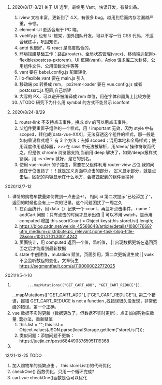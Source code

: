 1. 2020/8/17-8/21
   关于 UI 选型，最终用 Vant，快读开发，有赞出品。

   1. iview 文档丰富，更新到了 4.X，有很多 bug，越用到后面内存泄漏越严重，卡顿。
   2. element-UI 更适合用于 PC 端。
   3. vuetify.js 也有 UI 框架，国外团队开发，可以不写一行 CSS 代码，不适合我练手，巩固知识。
   4. antd 也很好，与 react 是高度贴合的。
   5. 环境搭建基础工作：路由(router)、全局状态管理(vuex)、移动端适配(lib-flexible/postcss-pxtorem)、UI 框架(vant)，Axios 请求库二次封装、公用组件文件、公用函数文件等等
   6. vant 要在 babel.config.js 配置转化
   7. lib-flexible,vant 要在 main.js 引入
   8. 移动端 px 转换成 rem， px2rem-loader 要在 vue.config.js 或者 postcssrc.js 配置,自己新建
   9. 大写的 PX，可以避开被编译成 rem 单位，用在字体和圆角上比较方便
   10. //TODO 研究下为什么用 symbol 的方式不能显示 iconfont

2. 2020/8/24-8/29
   1. router-link 不支持点击事件，换成 div 的可以用点击事件。
   2. 父组件要重置子组件的一个样式，用！important 无效，因为 style 中有 scoped，转化成[data-vue-XXX]，无法穿透这个组件的样式，那一般是如何重设样式呢？ 有 3 个方法：去掉 scoped；混用本地和全局样式；使用深度作用选择器，>>>在 sass 中无法被解析，用/deep/ 操作符取而代之，但是仅 chrome 浏览器支持,当前用 deep 解决了，如果/deep/报样式错误，用 ::v-deep 就好，是它的别名。
   3. 使用 vue-router 的子路由，需要在父组件利用 router-view 占位,我的问题在于位置错了！！就是定义页面中点击的部分，<router-view> 定义显示部分，就是点击后，区配的内容显示在什么地方，会被匹配到的组件替换掉

2020/12/7-12

1.  详情的购物车数量如何做到一点击会+1， 相同 id 第二次提示“已经添加了”，返回的时候也会有上一次的记录。这个问题困扰了一周之久
    1. 在页面统计，用 data（）记录一个 count，再监听点击事件， name： addCart 问题：只有点击的时候才显示出值 || 可以不用 watch，显示用 computed 增加 this.scortCount = Object.keys(this.storeList).length;
    2. https://blog.csdn.net/weixin_45568648/article/details/108017668?utm_medium=distribute.pc_relevant.none-task-blog-title-2&spm=1001.2101.3001.4242
    3. 页面统计，用 computed 返回一个值，监听值， || 出现数据更新在退回页面之后才能看到最新数据
    4. state 中创建值，mutatiion 赋值，页面引用，第二次更新没生效 || vuex 不会监听数组的变化，文章衍生 https://segmentfault.com/a/1190000022772025

2021/1/5-1-10

1.            ...mapMutations(["GET_CART_ADD", "GET_CART_REDUCE"]),
    ...mapMutations(["GET_CART_ADD"], ["GET_CART_REDUCE"]),
    第二个错误，报错 GET_CART_REDUCE is not a function ,找错误很久没发现，非常低级的错误。第一个正确，
2.  vue 数据不实时更新（数据更改了，但数据不实时更新），点击加减购物车数量. 蠢办法，重新赋值
    1.  this.list = "";
        this.list = Object.values(JSON.parse(localStorage.getItem("storeList")));
    2.  类似问题：添加问题不更新： https://juejin.cn/post/6844903765951119368
3.

12/21-12-25
TODO

1. 加入购物车的频繁点击 ， this.storeList()的代码优化
2. checkOne() 函数优化，只用一个循环完成?
3. cart.vue checkOne()函数是否可以优化
